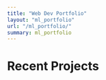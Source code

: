 ```yaml
---
title: "Web Dev Portfolio"
layout: "ml_portfolio"
url: "/ml_portfolio/"
summary: ml_portfolio
---
```


# Recent Projects
